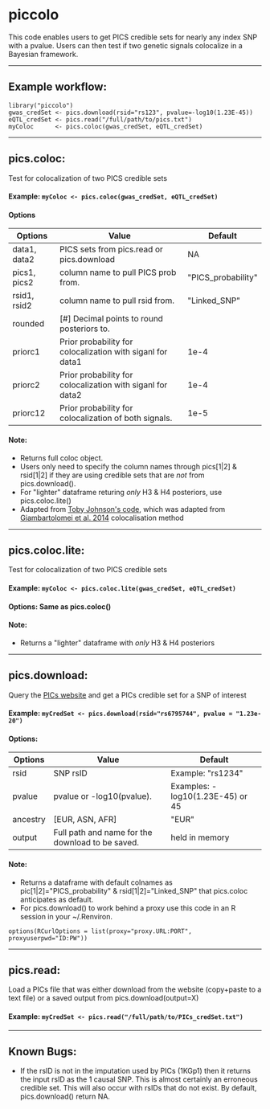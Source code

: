 # piccolo
This code enables users to get PICS credible sets for nearly any index SNP with a pvalue. 
Users can then test if two genetic signals colocalize in a Bayesian framework. 
***

## Example workflow:
```
library("piccolo")
gwas_credSet <- pics.download(rsid="rs123", pvalue=-log10(1.23E-45))
eQTL_credSet <- pics.read("/full/path/to/pics.txt")
myColoc      <- pics.coloc(gwas_credSet, eQTL_credSet)
```
***


## pics.coloc: 
Test for colocalization of two PICS credible sets
#### Example: `myColoc <- pics.coloc(gwas_credSet, eQTL_credSet)`   
#### Options  
|Options      | Value 						   | Default
| ----------- | ---------------------------------------------------------- | ------------------ |
|data1, data2 | PICS sets from pics.read or pics.download 				   | NA
|pics1, pics2 | column name to pull PICS prob from. 					   | "PICS_probability"
|rsid1, rsid2 | column name to pull rsid from. 							   | "Linked_SNP"
|rounded  	  | [#] Decimal points to round posteriors to. 				   |
|priorc1  	  | Prior probability for colocalization with siganl for data1 | 1e-4
|priorc2  	  | Prior probability for colocalization with siganl for data2 | 1e-4 
|priorc12 	  | Prior probability for colocalization of both signals.      | 1e-5   
#### Note:   
 * Returns full coloc object.  
 * Users only need to specify the column names through pics[1|2] & rsid[1|2] if they are using credible sets that are *not* from pics.download().  
 * For "lighter" dataframe returing *only* H3 & H4 posteriors, use pics.coloc.lite() 
 * Adapted from [Toby Johnson's code](https://github.com/tobyjohnson/gtx/blob/master/R/abf.R "Toby's coloc in R"), which was adapted from [Giambartolomei et al. 2014](https://www.ncbi.nlm.nih.gov/pubmed/24830394 "Giambartolomei et al. 2014") colocalisation method  
***


## pics.coloc.lite: 
Test for colocalization of two PICS credible sets
#### Example: `myColoc <- pics.coloc.lite(gwas_credSet, eQTL_credSet)`
#### Options: Same as pics.coloc()
#### Note:  
 * Returns a "lighter" dataframe with *only* H3 & H4 posteriors  
***


## pics.download:  
Query the [PICs website](http://pubs.broadinstitute.org/pubs/finemapping/ "PICs") and get a PICs credible set for a SNP of interest
#### Example: `myCredSet <- pics.download(rsid="rs6795744", pvalue = "1.23e-20")`
#### Options:
|Options	| Value | Default
| --------- | ------------------------------------------------ | ----------------------------------- |
|rsid 		| SNP rsID 						  				   | Example: "rs1234"
|pvalue 	| pvalue or -log10(pvalue). 				   | Examples: -log10(1.23E-45) or 45
|ancestry 	| [EUR, ASN, AFR] 				  				   | "EUR"
|output 	| Full path and name for the download to be saved. | held in memory
#### Note:
 * Returns a dataframe with default colnames as pic[1|2]="PICS_probability" & rsid[1|2]="Linked_SNP" that pics.coloc anticipates as default. 
 * For pics.download() to work behind a proxy use this code in an R session in your ~/.Renviron. 
 ```
 options(RCurlOptions = list(proxy="proxy.URL:PORT", proxyuserpwd="ID:PW"))
 ```
***

## pics.read: 
Load a PICs file that was either download from the website (copy+paste to a text file) or a saved output from pics.download(output=X)
#### Example: `myCredSet <- pics.read("/full/path/to/PICs_credSet.txt")`
***

## Known Bugs:  
 * If the rsID is not in the imputation used by PICs (1KGp1) then it returns the input rsID as the 1 causal SNP. This is almost certainly an erroneous credible set. This will also occur with rsIDs that do not exist. By default, pics.download() return NA.   
